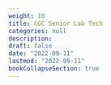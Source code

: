 ```yaml
---
weight: 10
title: CGC Senior Lab Tech
categories: null
description: 
draft: false
date: "2022-09-11"
lastmod: "2022-09-11"
bookCollapseSection: true
---
```



